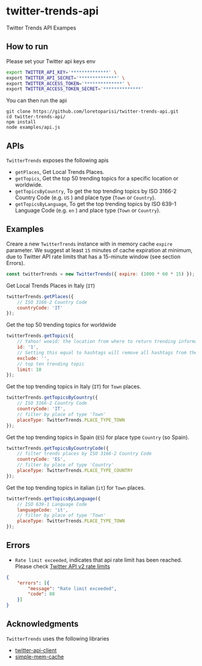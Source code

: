# twitter-trends-api
Twitter Trends API Exampes

## How to run
Please set your Twitter api keys env

```bash
export TWITTER_API_KEY='**************' \
export TWITTER_API_SECRET='**************' \
export TWITTER_ACCESS_TOKEN='**************' \
export TWITTER_ACCESS_TOKEN_SECRET='**************'
```

You can then run the api
```
git clone https://github.com/loretoparisi/twitter-trends-api.git
cd twitter-trends-api/
npm install
node examples/api.js
```

## APIs
`TwitterTrends` exposes the following apis

- `getPlaces`, Get Local Trends Places.
- `getTopics`, Get the top 50 trending topics for a specific location or worldwide.
- `getTopicsByCountry`, To get the top trending topics by ISO 3166-2 Country Code (e.g. `US` ) and place type (`Town` or `Country`).
- `getTopicsByLanguage`, To get the top trending topics by ISO 639-1 Language Code (e.g. `en` ) and place type (`Town` or `Country`).

## Examples
Creare a new `TwitterTrends` instance with in memory cache `expire` parameter. We suggest at least `15` minutes of cache expiration at minimum, due to Twitter API rate limits that has a 15-minute window (see section Errors).
```javascript
const twitterTrends = new TwitterTrends({ expire: (1000 * 60 * 15) });
```

Get Local Trends Places in Italy (`IT`)
```javascript
twitterTrends.getPlaces({
    // ISO 3166-2 Country Code
    countryCode: 'IT'
});
```
Get the top 50 trending topics for worldwide
```javascript
twitterTrends.getTopics({
    // Yahoo! woeid: the location from where to return trending information for from.
    id: '1',
    // Setting this equal to hashtags will remove all hashtags from the trends list.
    exclude: '',
    // top ten trending topic
    limit: 10
});
```
Get the top trending topics in Italy (`IT`) for `Town` places.
```javascript
twitterTrends.getTopicsByCountry({
    // ISO 3166-2 Country Code
    countryCode: 'IT',
    // filter by place of type 'Town'
    placeType: TwitterTrends.PLACE_TYPE_TOWN
});
```
Get the top trending topics in Spain (`ES`) for place type `Country` (so Spain).
```javascript
twitterTrends.getTopicsByCountryCode({
    // filter trends places by ISO 3166-2 Country Code
    countryCode: 'ES',
    // filter by place of type 'Country'
    placeType: TwitterTrends.PLACE_TYPE_COUNTRY
});
```
Get the top trending topics in italian (`it`) for `Town` places.
```javascript
twitterTrends.getTopicsByLanguage({
    // ISO 639-1 Language Code
    languageCode: 'it',
    // filter by place of type 'Town'
    placeType: TwitterTrends.PLACE_TYPE_TOWN
});
```

## Errors
- `Rate limit exceeded`, indicates that api rate limit has been reached. Please check [Twitter API v2 rate limits](https://developer.twitter.com/en/docs/twitter-api/rate-limits#v2-limits)
```json
{
	"errors": [{
		"message": "Rate limit exceeded",
		"code": 88
	}]
}
```

## Acknowledgments
`TwitterTrends` uses the following libraries
- [twitter-api-client](https://github.com/FeedHive/twitter-api-client)
- [simple-mem-cache](https://github.com/fsoft72/simple-mem-cache)